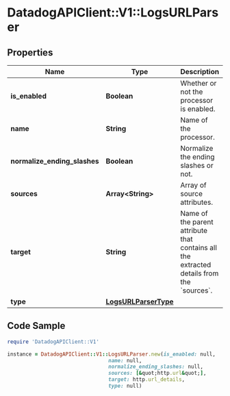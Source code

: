 # DatadogAPIClient::V1::LogsURLParser

## Properties

Name | Type | Description | Notes
------------ | ------------- | ------------- | -------------
**is_enabled** | **Boolean** | Whether or not the processor is enabled. | [optional] [default to false]
**name** | **String** | Name of the processor. | [optional] 
**normalize_ending_slashes** | **Boolean** | Normalize the ending slashes or not. | [optional] [default to false]
**sources** | **Array&lt;String&gt;** | Array of source attributes. | 
**target** | **String** | Name of the parent attribute that contains all the extracted details from the &#x60;sources&#x60;. | [default to &#39;http.url_details&#39;]
**type** | [**LogsURLParserType**](LogsURLParserType.md) |  | 

## Code Sample

```ruby
require 'DatadogAPIClient::V1'

instance = DatadogAPIClient::V1::LogsURLParser.new(is_enabled: null,
                                 name: null,
                                 normalize_ending_slashes: null,
                                 sources: [&quot;http.url&quot;],
                                 target: http.url_details,
                                 type: null)
```


